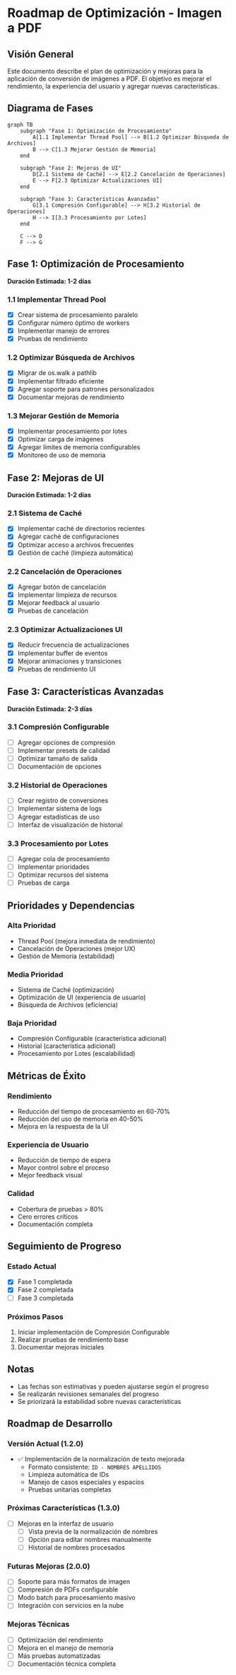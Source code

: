 # Roadmap de Optimización - Imagen a PDF

## Visión General
Este documento describe el plan de optimización y mejoras para la aplicación de conversión de imágenes a PDF. El objetivo es mejorar el rendimiento, la experiencia del usuario y agregar nuevas características.

## Diagrama de Fases
```mermaid
graph TB
    subgraph "Fase 1: Optimización de Procesamiento"
        A[1.1 Implementar Thread Pool] --> B[1.2 Optimizar Búsqueda de Archivos]
        B --> C[1.3 Mejorar Gestión de Memoria]
    end
    
    subgraph "Fase 2: Mejoras de UI"
        D[2.1 Sistema de Caché] --> E[2.2 Cancelación de Operaciones]
        E --> F[2.3 Optimizar Actualizaciones UI]
    end
    
    subgraph "Fase 3: Características Avanzadas"
        G[3.1 Compresión Configurable] --> H[3.2 Historial de Operaciones]
        H --> I[3.3 Procesamiento por Lotes]
    end
    
    C --> D
    F --> G
```

## Fase 1: Optimización de Procesamiento
**Duración Estimada: 1-2 días**

### 1.1 Implementar Thread Pool
- [x] Crear sistema de procesamiento paralelo
- [x] Configurar número óptimo de workers
- [x] Implementar manejo de errores
- [x] Pruebas de rendimiento

### 1.2 Optimizar Búsqueda de Archivos
- [x] Migrar de os.walk a pathlib
- [x] Implementar filtrado eficiente
- [x] Agregar soporte para patrones personalizados
- [x] Documentar mejoras de rendimiento

### 1.3 Mejorar Gestión de Memoria
- [x] Implementar procesamiento por lotes
- [x] Optimizar carga de imágenes
- [x] Agregar límites de memoria configurables
- [x] Monitoreo de uso de memoria

## Fase 2: Mejoras de UI
**Duración Estimada: 1-2 días**

### 2.1 Sistema de Caché
- [x] Implementar caché de directorios recientes
- [x] Agregar caché de configuraciones
- [x] Optimizar acceso a archivos frecuentes
- [x] Gestión de caché (limpieza automática)

### 2.2 Cancelación de Operaciones
- [x] Agregar botón de cancelación
- [x] Implementar limpieza de recursos
- [x] Mejorar feedback al usuario
- [x] Pruebas de cancelación

### 2.3 Optimizar Actualizaciones UI
- [x] Reducir frecuencia de actualizaciones
- [x] Implementar buffer de eventos
- [x] Mejorar animaciones y transiciones
- [x] Pruebas de rendimiento UI

## Fase 3: Características Avanzadas
**Duración Estimada: 2-3 días**

### 3.1 Compresión Configurable
- [ ] Agregar opciones de compresión
- [ ] Implementar presets de calidad
- [ ] Optimizar tamaño de salida
- [ ] Documentación de opciones

### 3.2 Historial de Operaciones
- [ ] Crear registro de conversiones
- [ ] Implementar sistema de logs
- [ ] Agregar estadísticas de uso
- [ ] Interfaz de visualización de historial

### 3.3 Procesamiento por Lotes
- [ ] Agregar cola de procesamiento
- [ ] Implementar prioridades
- [ ] Optimizar recursos del sistema
- [ ] Pruebas de carga

## Prioridades y Dependencias

### Alta Prioridad
- Thread Pool (mejora inmediata de rendimiento)
- Cancelación de Operaciones (mejor UX)
- Gestión de Memoria (estabilidad)

### Media Prioridad
- Sistema de Caché (optimización)
- Optimización de UI (experiencia de usuario)
- Búsqueda de Archivos (eficiencia)

### Baja Prioridad
- Compresión Configurable (característica adicional)
- Historial (característica adicional)
- Procesamiento por Lotes (escalabilidad)

## Métricas de Éxito

### Rendimiento
- Reducción del tiempo de procesamiento en 60-70%
- Reducción del uso de memoria en 40-50%
- Mejora en la respuesta de la UI

### Experiencia de Usuario
- Reducción de tiempo de espera
- Mayor control sobre el proceso
- Mejor feedback visual

### Calidad
- Cobertura de pruebas > 80%
- Cero errores críticos
- Documentación completa

## Seguimiento de Progreso

### Estado Actual
- [x] Fase 1 completada
- [x] Fase 2 completada
- [ ] Fase 3 completada

### Próximos Pasos
1. Iniciar implementación de Compresión Configurable
2. Realizar pruebas de rendimiento base
3. Documentar mejoras iniciales

## Notas
- Las fechas son estimativas y pueden ajustarse según el progreso
- Se realizarán revisiones semanales del progreso
- Se priorizará la estabilidad sobre nuevas características

## Roadmap de Desarrollo

### Versión Actual (1.2.0)
- ✅ Implementación de la normalización de texto mejorada
  - Formato consistente: `ID - NOMBRES APELLIDOS`
  - Limpieza automática de IDs
  - Manejo de casos especiales y espacios
  - Pruebas unitarias completas

### Próximas Características (1.3.0)
- [ ] Mejoras en la interfaz de usuario
  - [ ] Vista previa de la normalización de nombres
  - [ ] Opción para editar nombres manualmente
  - [ ] Historial de nombres procesados

### Futuras Mejoras (2.0.0)
- [ ] Soporte para más formatos de imagen
- [ ] Compresión de PDFs configurable
- [ ] Modo batch para procesamiento masivo
- [ ] Integración con servicios en la nube

### Mejoras Técnicas
- [ ] Optimización del rendimiento
- [ ] Mejora en el manejo de memoria
- [ ] Más pruebas automatizadas
- [ ] Documentación técnica completa

